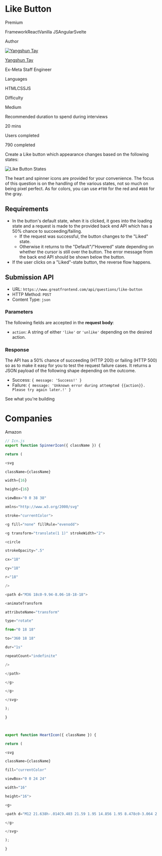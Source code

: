 # Like Button

Premium

FrameworkReactVanilla JSAngularSvelte

Author

[![Yangshun Tay](https://www.greatfrontend.com/img/team/yangshun.jpg)](https://www.linkedin.com/in/yangshun)

[Yangshun Tay](https://www.linkedin.com/in/yangshun)[](https://www.linkedin.com/in/yangshun)

Ex-Meta Staff Engineer

Languages

HTMLCSSJS

Difficulty

Medium

Recommended duration to spend during interviews

20 mins

Users completed

790 completed

Create a Like button which appearance changes based on the following states:

![Like Button States](https://www.greatfrontend.com/img/questions/like-button/like-button-states.png)

The heart and spinner icons are provided for your convenience. The focus of this question is on the handling of the various states, not so much on being pixel perfect. As for colors, you can use `#f00` for the red and `#888` for the gray.

## Requirements

- In the button's default state, when it is clicked, it goes into the loading state and a request is made to the provided back end API which has a 50% chance to succeeding/failing.
    - If the request was successful, the button changes to the "Liked" state.
    - Otherwise it returns to the "Default"/"Hovered" state depending on whether the cursor is still over the button. The error message from the back end API should be shown below the button.
- If the user clicks on a "Liked"-state button, the reverse flow happens.

## Submission API

- URL: `https://www.greatfrontend.com/api/questions/like-button`
- HTTP Method: `POST`
- Content Type: `json`

### Parameters

The following fields are accepted in the **request body**:

- `action`: A string of either `'like'` or `'unlike'` depending on the desired action.

### Response

The API has a 50% chance of succeeding (HTTP 200) or failing (HTTP 500) so as to make it easy for you to test the request failure cases. It returns a JSON payload of the following shape depending on the outcome.

- Success: `{ message: 'Success!' }`
- Failure: `{ message: 'Unknown error during attempted {{action}}. Please try again later.!' }`

See what you're building

# Companies

Amazon

```js
// Icn.js
export function SpinnerIcon({ className }) {

return (

<svg

className={className}

width={16}

height={16}

viewBox="0 0 38 38"

xmlns="http://www.w3.org/2000/svg"

stroke="currentColor">

<g fill="none" fillRule="evenodd">

<g transform="translate(1 1)" strokeWidth="2">

<circle

strokeOpacity=".5"

cx="18"

cy="18"

r="18"

/>

<path d="M36 18c0-9.94-8.06-18-18-18">

<animateTransform

attributeName="transform"

type="rotate"

from="0 18 18"

to="360 18 18"

dur="1s"

repeatCount="indefinite"

/>

</path>

</g>

</g>

</svg>

);

}

  

export function HeartIcon({ className }) {

return (

<svg

className={className}

fill="currentColor"

viewBox="0 0 24 24"

width="16"

height="16">

<g>

<path d="M12 21.638h-.014C9.403 21.59 1.95 14.856 1.95 8.478c0-3.064 2.525-5.754 5.403-5.754 2.29 0 3.83 1.58 4.646 2.73.814-1.148 2.354-2.73 4.645-2.73 2.88 0 5.404 2.69 5.404 5.755 0 6.376-7.454 13.11-10.037 13.157H12zM7.354 4.225c-2.08 0-3.903 1.988-3.903 4.255 0 5.74 7.034 11.596 8.55 11.658 1.518-.062 8.55-5.917 8.55-11.658 0-2.267-1.823-4.255-3.903-4.255-2.528 0-3.94 2.936-3.952 2.965-.23.562-1.156.562-1.387 0-.014-.03-1.425-2.965-3.954-2.965z"></path>

</g>

</svg>

);

}
```